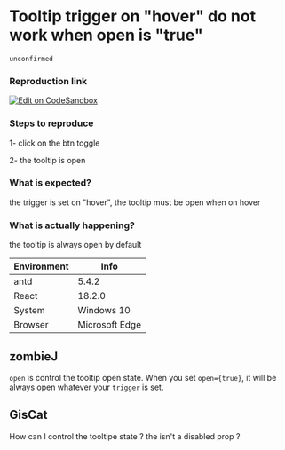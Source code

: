 # Tooltip trigger on "hover" do not work when open is "true"

`unconfirmed`

### Reproduction link

[![Edit on CodeSandbox](https://codesandbox.io/static/img/play-codesandbox.svg)](https://codesandbox.io/s/antd-tooltip-open-bug-43ju1n?file=/index.js)

### Steps to reproduce

1- click on the btn toggle

2- the tooltip is open

### What is expected?

the trigger is set on "hover", the tooltip must be open when on hover

### What is actually happening?

the tooltip is always open by default

| Environment | Info           |
| ----------- | -------------- |
| antd        | 5.4.2          |
| React       | 18.2.0         |
| System      | Windows 10     |
| Browser     | Microsoft Edge |

<!-- generated by ant-design-issue-helper. DO NOT REMOVE -->

## zombieJ

`open` is control the tooltip open state. When you set `open={true}`, it will be always open whatever your `trigger` is set.

## GisCat

How can I control the tooltipe state ? the isn't a disabled prop ?
